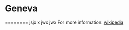 # Geneva
========
jsjx x jwx jwx
For more information: [wikipedia](https://en.wikipedia.org/wiki/Geneva)
